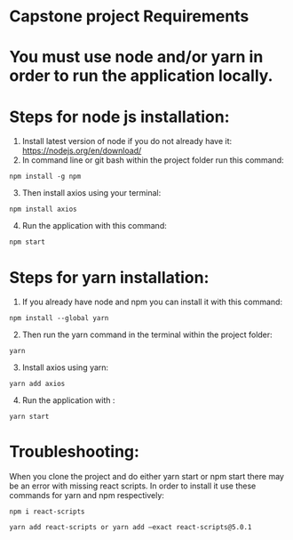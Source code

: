 # Capstone project Requirements
# You **must** use node and/or yarn in order to run the application locally.
# Steps for node js installation:
1. Install latest version of node if you do not already have it: https://nodejs.org/en/download/
2. In command line or git bash within the project folder run this command: 
```
npm install -g npm
```
3. Then install axios using your terminal: 
```
npm install axios
```
4. Run the application with this command: 
```
npm start
```

# Steps for yarn installation:
1. If you already have node and npm you can install it with this command: 
```
npm install --global yarn
```
2. Then run the yarn command in the terminal within the project folder: 
```
yarn
```
3. Install axios using yarn: 
```
yarn add axios
```
4. Run the application with : 
```
yarn start
```

# Troubleshooting:
When you clone the project and do either yarn start or npm start there may be an error with missing react scripts. In order to install it use these commands for yarn and npm respectively:

```
npm i react-scripts
```

```
yarn add react-scripts or yarn add –exact react-scripts@5.0.1
```
